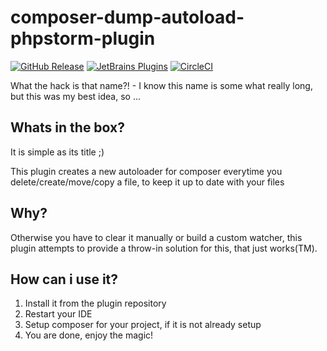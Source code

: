 composer-dump-autoload-phpstorm-plugin
===
[![GitHub Release](https://img.shields.io/github/v/tag/timo-reymann/composer-dump-autoload-phpstorm-plugin.svg?label=version)](https://github.com/timo-reymann/composer-dump-autoload-phpstorm-plugin/releases)
[![JetBrains Plugins](https://img.shields.io/badge/JetBrains-Plugins-orange)](https://plugins.jetbrains.com/plugin/13011-composer-dump-autoload)
[![CircleCI](https://circleci.com/gh/timo-reymann/idea-composer-dump-autoload.svg?style=shield)](https://app.circleci.com/pipelines/github/timo-reymann/idea-composer-dump-autoload)

What the hack is that name?! - I know this name is some what really long, but this was my best idea, so ...

## Whats in the box?
It is simple as its title ;) 

This plugin creates a new autoloader for composer everytime you delete/create/move/copy a file, 
to keep it up to date with your files

## Why?
Otherwise you have to clear it manually or build a custom watcher, this plugin attempts to provide a
throw-in solution for this, that just works(TM).

## How can i use it?
1. Install it from the plugin repository
2. Restart your IDE
3. Setup composer for your project, if it is not already setup
4. You are done, enjoy the magic!
